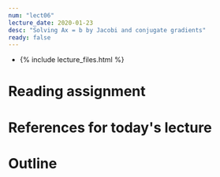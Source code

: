 ```yaml
---
num: "lect06"
lecture_date: 2020-01-23
desc: "Solving Ax = b by Jacobi and conjugate gradients"
ready: false
---
```


* {% include lecture_files.html %}


# Reading assignment


# References for today's lecture


# Outline

